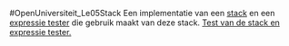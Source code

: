 #OpenUniversiteit_Le05Stack
Een implementatie van een [stack](https://github.com/simonbosman/OpenUniversiteit/blob/master/Java%20SE%20Introduction/Le05Stack/src/Stack.java) en een [expressie tester](https://github.com/simonbosman/OpenUniversiteit/blob/master/Java%20SE%20Introduction/Le05Stack/src/Expressie.java) die gebruik maakt van deze stack.
[Test van de stack en expressie tester.](https://github.com/simonbosman/OpenUniversiteit/blob/master/Java%20SE%20Introduction/Le05Stack/src/StackTest.java)

